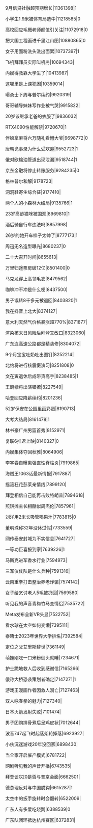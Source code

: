 9月信贷社融超预期增长|11361398|1

小学生1.9米被体育局选中|11218585|0

高校回应毛概老师颜值引关注|11072918|0

把大国工程画进千里江山图|10880865|0

女子用面粉洗头洗出面絮|10737397|1

飞机拜拜员实际叫机务|10694343|

内娱得救靠大学生了|10413987|

这哪里是上课犯困|10359014|

曝勇士下周与普尔续约|9920319|

哥哥辅导妹妹写作业被气哭|9915822|

20岁该继承老爸的衣服了|9836032|

RTX4090性能解禁|9720670|1

伴娘拿麻将六万随礼看懵大爷|9698772|0

唐朝诡事录为什么受欢迎|9552723|1

俄对欧输油管道出现泄漏|9518744|1

京东金融将停止转账服务|9284235|0

格林普尔和解|9178723|

洞洞鞋寄生综合征|9177410|

两个人的小森林大结局|9135766|1

23岁高龄猫咪被围观|8969810|1

酒后骑自行车违法吗|8857998|

26岁的她开车样子太帅了|8777173|1

周迅无名造型曝光|8680237|0

二十大召开时间|8655613|

万里归途票房破12亿|8501400|0

马克龙穿上高领毛衣|8479562|

咖啡冲不冲是什么梗|8437500|

男子误转8千多元被退回|8403820|1

我在抖音上北大|8374127|

意大利天然气价格暴涨超770%|8371877|

渲染核末日风险后拜登又改口|8323060|

广东连高速公路都是精装修|8304072|

9个月宝宝吐奶吐出图钉|8252214|

北约将进行核震慑演习|8251808|0

文在寅退休后成带货高手|8238485|1

王鹤棣将出演错撩|8227549|

哈登回应降薪续约|8201236|

52岁保安在公园里画彩蛋|8190713|

大考大结局|8161478|1

林书豪广州男篮首秀|8152971|

复联6推迟上映|8140327|0

内娱集体夺回秋雅|8064906|

李宇春自曝患强直性脊柱炎|7919865|

海贼王1063话最新情报|7917887|

摇滚狂花彭莱亲情线|7899120|

拜登相信自己能再击败特朗普|7894618|

煎饼摊主长相酷似周杰伦|7857961|

刘洋用2米长吸管喝果汁|7783815|0

董明珠称32年没休过假|7733559|

网传泰安封城为不实信息|7641727|

一等功臣喜报到家|7639226|1

马斯克进军香水行业|7594973|

三军仪仗队是什么兵种|7591316|

云南重拳打击整治养老诈骗|7574142|

女子给乞讨老人5毛被扔回|7569580|

听见我的声音青梅竹马变情侣|7535722|

Meta发布全新VR头显|7522752|

看水球在太空如何变懒|7395111|

泰晤士2023年世界大学排名|7392584|

定位之父艾里斯辞世|7361149|

萌娃刚吃一口米粉倒头就睡|7234671|

护士跪地救人后收到感谢信|7165266|

俄称大桥恐袭策划者确定|7147271|1

游戏王漫画作者因救人溺亡|7127463|

双人咏春拳的魅力|7127340|

日本火箭发射失败|7101474|

男子团购排骨煮后呈鸡皮状|7012644|

波音747起飞时起落架轮掉落|6923927|

小伙沉迷游戏20年没回家|6898430|

当全家开启催产模式|6781722|

网剧听见我的声音开播|6743535|

拜登谈G20是否与普京会面|6662501|

德总理反对与中国脱钩|6615287|1

太空中的扳手旋转时会翻转|6522009|

广东人有多爱吃烧鹅|6388539|0

广东队闭环抵达杭州赛区|6372831|

